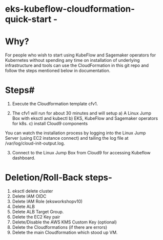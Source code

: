 # eks-kubeflow-cloudformation-quick-start -

# Why?

For people who wish to start using KubeFlow and Sagemaker operators for Kubernetes without spending any time on installation of underlying infrastructure and tools can use the CloudFormation in this git repo and follow the steps mentioned below in documentation. 

# Steps#

1) Execute the Cloudformation template cfv1.

2) The cfv1 will run for about 30 minutes and will setup 
        a) A Linux Jump Box with eksctl and kubectl
        b) EKS, KubeFlow and Sagemaker operators for k8s. 
        c) install Cloud9 components
        
You can watch the installation process by logging into the Linux Jump Server (using EC2 instance connect) and tailing the log file at /var/log/cloud-init-output.log.

3) Connect to the Linux Jump Box from Cloud9 for accessing Kubeflow dashboard.

# Deletion/Roll-Back steps-

1) eksctl delete cluster
2) Delete IAM OIDC
3) Delete IAM Role (eksworkshopv10)
4) Delete ALB 
5) Delete ALB Target Group.
6) Delete the EC2 Key pair
7) Delete/Disable the AWS KMS Custom Key (optional)
8) Delete the Cloudformations (if there are errors)
9) Delete the main Cloudformation which stood up VM.
